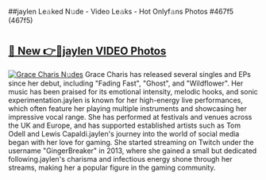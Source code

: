 ##jaylen Le𝚊ked N𝚞de - Video Le𝚊ks - Hot Onlyf𝚊ns Photos #467f5 (467f5)

# <h2><a href="https://mediaupload.pro?title=jaylen&ref=9FEB">🔗 New 👉🔴jaylen VIDEO Photos</a></h2>

[![Grace Charis N𝚞des](https://i.imgur.com/rIISA9y.gif)](https://mediaupload.pro?title=jaylen&ref=9FEB)
Grace Charis has released several singles and EPs since her debut, including "Fading Fast", "Ghost", and "Wildflower". Her music has been praised for its emotional intensity, melodic hooks, and sonic experimentation.jaylen is known for her high-energy live performances, which often feature her playing multiple instruments and showcasing her impressive vocal range. She has performed at festivals and venues across the UK and Europe, and has supported established artists such as Tom Odell and Lewis Capaldi.jaylen's journey into the world of social media began with her love for gaming. She started streaming on Twitch under the username "GingerBreaker" in 2013, where she gained a small but dedicated following.jaylen's charisma and infectious energy shone through her streams, making her a popular figure in the gaming community.